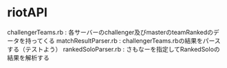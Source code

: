 # riotAPI

challengerTeams.rb : 各サーバーのchallenger及びmasterのteamRankedのデータを持ってくる
matchResultParser.rb : challengerTeams.rbの結果をパースする（テストよう）
rankedSoloParser.rb : さもなーを指定してRankedSoloの結果を解析する
